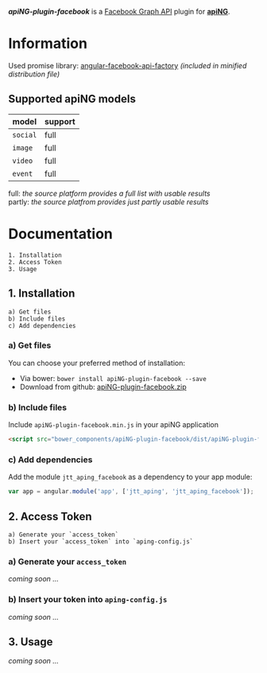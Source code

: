 **_apiNG-plugin-facebook_** is a [Facebook Graph API](https://developers.facebook.com/docs/graph-api) plugin for [**apiNG**](https://github.com/JohnnyTheTank/apiNG).

# Information
Used promise library: [angular-facebook-api-factory](https://github.com/JohnnyTheTank/angular-facebook-api-factory) _(included in minified distribution file)_

## Supported apiNG models
|  model   | support |
|----------|---------|
| `social` | full    |
| `image`  | full    |
| `video`  | full    |
| `event`  | full    |

full: _the source platform provides a full list with usable results_ <br>
partly: _the source platfrom provides just partly usable results_

# Documentation
    1. Installation
    2. Access Token
    3. Usage

## 1. Installation
    a) Get files
    b) Include files
    c) Add dependencies

### a) Get files
You can choose your preferred method of installation:

* Via bower: `bower install apiNG-plugin-facebook --save`
* Download from github: [apiNG-plugin-facebook.zip](https://github.com/JohnnyTheTank/apiNG-plugin-facebook/zipball/master)

### b) Include files
Include `apiNG-plugin-facebook.min.js` in your apiNG application
```html
<script src="bower_components/apiNG-plugin-facebook/dist/apiNG-plugin-facebook.min.js"></script>
```

### c) Add dependencies
Add the module `jtt_aping_facebook` as a dependency to your app module:
```js
var app = angular.module('app', ['jtt_aping', 'jtt_aping_facebook']);
```

## 2. Access Token
    a) Generate your `access_token`
    b) Insert your `access_token` into `aping-config.js`

### a) Generate your `access_token`
_coming soon ..._

### b) Insert your token into `aping-config.js`
_coming soon ..._

## 3. Usage
_coming soon ..._

